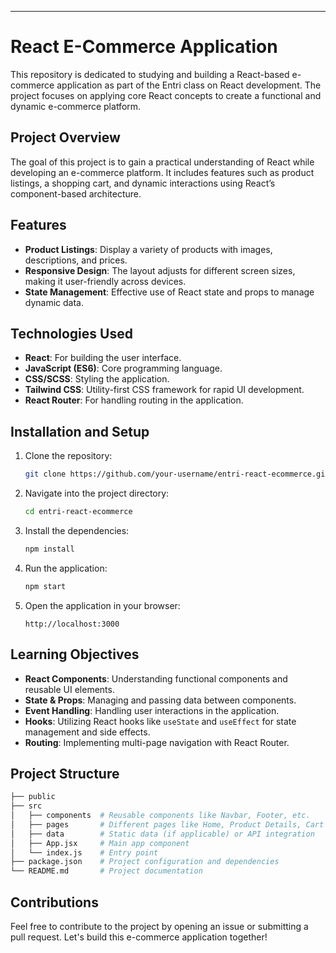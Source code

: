 
---

# React E-Commerce Application

This repository is dedicated to studying and building a React-based e-commerce application as part of the Entri class on React development. The project focuses on applying core React concepts to create a functional and dynamic e-commerce platform.

## Project Overview

The goal of this project is to gain a practical understanding of React while developing an e-commerce platform. It includes features such as product listings, a shopping cart, and dynamic interactions using React’s component-based architecture.

## Features

- **Product Listings**: Display a variety of products with images, descriptions, and prices.
- **Responsive Design**: The layout adjusts for different screen sizes, making it user-friendly across devices.
- **State Management**: Effective use of React state and props to manage dynamic data.
  
## Technologies Used

- **React**: For building the user interface.
- **JavaScript (ES6)**: Core programming language.
- **CSS/SCSS**: Styling the application.
- **Tailwind CSS**: Utility-first CSS framework for rapid UI development.
- **React Router**: For handling routing in the application.

## Installation and Setup

1. Clone the repository:
   ```bash
   git clone https://github.com/your-username/entri-react-ecommerce.git
   ```

2. Navigate into the project directory:
   ```bash
   cd entri-react-ecommerce
   ```

3. Install the dependencies:
   ```bash
   npm install
   ```

4. Run the application:
   ```bash
   npm start
   ```

5. Open the application in your browser:
   ```
   http://localhost:3000
   ```

## Learning Objectives

- **React Components**: Understanding functional components and reusable UI elements.
- **State & Props**: Managing and passing data between components.
- **Event Handling**: Handling user interactions in the application.
- **Hooks**: Utilizing React hooks like `useState` and `useEffect` for state management and side effects.
- **Routing**: Implementing multi-page navigation with React Router.

## Project Structure

```bash
├── public
├── src
│   ├── components  # Reusable components like Navbar, Footer, etc.
│   ├── pages       # Different pages like Home, Product Details, Cart
│   ├── data        # Static data (if applicable) or API integration
│   ├── App.jsx     # Main app component
│   └── index.js    # Entry point
├── package.json    # Project configuration and dependencies
└── README.md       # Project documentation
```

## Contributions

Feel free to contribute to the project by opening an issue or submitting a pull request. Let's build this e-commerce application together!


